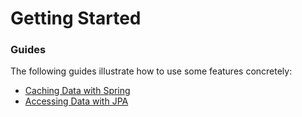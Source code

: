 # Getting Started

### Guides
The following guides illustrate how to use some features concretely:

* [Caching Data with Spring](https://spring.io/guides/gs/caching/)
* [Accessing Data with JPA](https://spring.io/guides/gs/accessing-data-jpa/)

